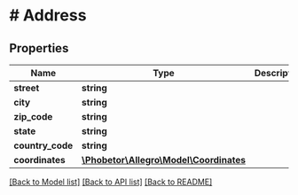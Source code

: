 # # Address

## Properties

Name | Type | Description | Notes
------------ | ------------- | ------------- | -------------
**street** | **string** |  | [optional]
**city** | **string** |  |
**zip_code** | **string** |  |
**state** | **string** |  |
**country_code** | **string** |  |
**coordinates** | [**\Phobetor\Allegro\Model\Coordinates**](Coordinates.md) |  | [optional]

[[Back to Model list]](../../README.md#models) [[Back to API list]](../../README.md#endpoints) [[Back to README]](../../README.md)
